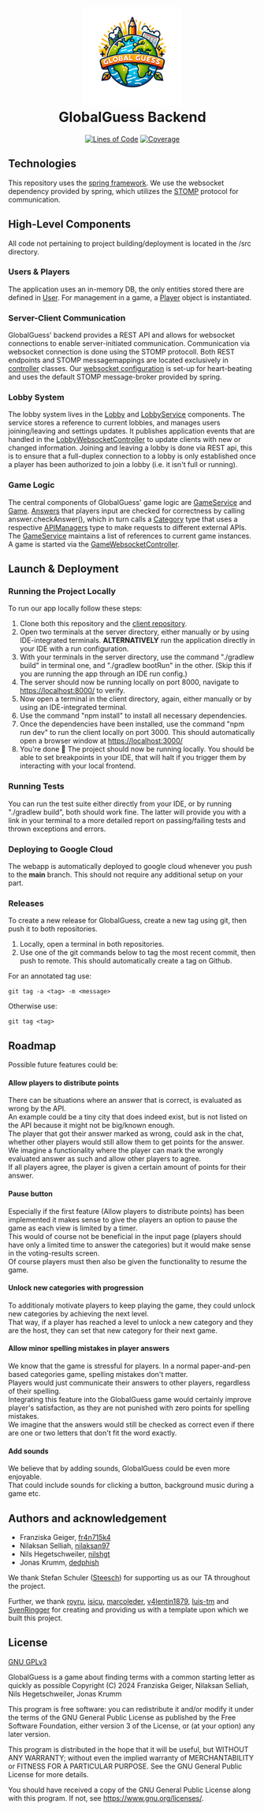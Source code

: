 <h1 align="center">
  <a href="https://github.com/sopra-fs24-group-23"><img src="https://github.com/sopra-fs24-group-23/sopra24_client/blob/main/public/Images/logo.png" alt="GlobalGuess" width="200"></a>
  <br>
  GlobalGuess Backend
</h1>

<div align="center">

[![Lines of Code](https://sonarcloud.io/api/project_badges/measure?project=sopra-fs24-group-23_sopra24_server&metric=ncloc)](https://sonarcloud.io/summary/new_code?id=sopra-fs24-group-23_sopra24_server)
[![Coverage](https://sonarcloud.io/api/project_badges/measure?project=sopra-fs24-group-23_sopra24_server&metric=coverage)](https://sonarcloud.io/summary/new_code?id=sopra-fs24-group-23_sopra24_server)

</div>

## Technologies
This repository uses the [spring framework](https://spring.io/projects/spring-framework). We use the websocket dependency provided by spring, which utilizes the [STOMP](https://stomp.github.io/) protocol for communication.

## High-Level Components
All code not pertaining to project building/deployment is located in the /src directory.

### Users & Players
The application uses an in-memory DB, the only entities stored there are defined in [User](/src/main/java/ch/uzh/ifi/hase/soprafs24/entity/User.java). For management in a game, a [Player](/src/main/java/ch/uzh/ifi/hase/soprafs24/entity/Player.java) object is instantiated.

### Server-Client Communication
GlobalGuess' backend provides a REST API and allows for websocket connections to enable server-initiated communication. Communication via websocket connection is done using the STOMP protocoll. Both REST endpoints and STOMP messagemappings are located exclusively in [controller](/src/main/java/ch/uzh/ifi/hase/soprafs24/controller) classes. Our [websocket configuration](/src/main/java/ch/uzh/ifi/hase/soprafs24/api) is set-up for heart-beating and uses the default STOMP message-broker provided by spring.

### Lobby System
The lobby system lives in the [Lobby](/src/main/java/ch/uzh/ifi/hase/soprafs24/entites/Lobby.java) and [LobbyService](/src/main/java/ch/uzh/ifi/hase/soprafs24/services/LobbyService.java) components. The service stores a reference to current lobbies, and manages users joining/leaving and settings updates. It publishes application events that are handled in the [LobbyWebsocketController](/src/main/java/ch/uzh/ifi/hase/soprafs24/controlles/LobbyWebsocketController.java) to update clients with new or changed information. Joining and leaving a lobby is done via REST api, this is to ensure that a full-duplex connection to a lobby is only established once a player has been authorized to join a lobby (i.e. it isn't full or running).

### Game Logic
The central components of GlobalGuess' game logic are [GameService](/src/main/java/ch/uzh/ifi/hase/soprafs24/services/GameService.java) and [Game](/src/main/java/ch/uzh/ifi/hase/soprafs24/entity/Game.java). [Answers](/src/main/java/ch/uzh/ifi/hase/soprafs24/entity/Answer.java) that players input are checked for correctness by calling answer.checkAnswer(), which in turn calls a [Category](/src/main/java/ch/uzh/ifi/hase/soprafs24/categories) type that uses a respective [APIManagers](/src/main/java/ch/uzh/ifi/hase/soprafs24/api) type to make requests to different external APIs. The [GameService](/src/main/java/ch/uzh/ifi/hase/soprafs24/services/GameService.java) maintains a list of references to current game instances. A game is started via the [GameWebsocketController](/src/main/java/ch/uzh/ifi/hase/soprafs24/controllers/GameWebsocketController.java).

## Launch & Deployment
### Running the Project Locally
To run our app locally follow these steps:
1. Clone both this repository and the [client repository](https://github.com/sopra-fs24-group-23/sopra24_client/).
2. Open two terminals at the server directory, either manually or by using IDE-integrated terminals. **ALTERNATIVELY** run the application directly in your IDE with a run configuration.
3. With your terminals in the server directory, use the command "./gradlew build" in terminal one, and "./gradlew bootRun" in the other. (Skip this if you are running the app through an IDE run config.)
4. The server should now be running locally on port 8000, navigate to [https://localhost:8000/](https://localhost:8000/) to verify.
5. Now open a terminal in the client directory, again, either manually or by using an IDE-integrated terminal.
6. Use the command "npm install" to install all necessary dependencies.
7. Once the dependencies have been installed, use the command "npm run dev" to run the client locally on port 3000. This should automatically open a browser window at [https://localhost:3000/](https://localhost:3000/)
8. You're done 🚀 The project should now be running locally. You should be able to set breakpoints in your IDE, that will halt if you trigger them by interacting with your local frontend.

### Running Tests
You can run the test suite either directly from your IDE, or by running "./gradlew build", both should work fine. The latter will provide you with a link in your terminal to a more detailed report on passing/failing tests and thrown exceptions and errors.

### Deploying to Google Cloud
The webapp is automatically deployed to google cloud whenever you push to the **main** branch. This should not require any additional setup on your part.

### Releases
To create a new release for GlobalGuess, create a new tag using git, then push it to both repositories.
1. Locally, open a terminal in both repositories.
2. Use one of the git commands below to tag the most recent commit, then push to remote. This should automatically create a tag on Github.

For an annotated tag use:
```
git tag -a <tag> -m <message>
```
Otherwise use:
```
git tag <tag>
```

## Roadmap
Possible future features could be:

#### Allow players to distribute points
There can be situations where an answer that is correct, is evaluated as wrong by the API. <br/>
An example could be a tiny city that does indeed exist, but is not listed on the API because it might not be big/known enough.<br/>
The player that got their answer marked as wrong, could ask in the chat, whether other players would still allow them to get points for the answer.<br/>
We imagine a functionality where the player can mark the wrongly evaluated answer as such and allow other players to agree.<br/>
If all players agree, the player is given a certain amount of points for their answer.

#### Pause button
Especially if the first feature (Allow players to distribute points) has been implemented it makes sense to give the players an option to pause the game as each view is limited by a timer.<br/>
This would of course not be beneficial in the input page (players should have only a limited time to answer the categories) but it would make sense in the voting-results screen.<br/>
Of course players must then also be given the functionality to resume the game.

#### Unlock new categories with progression
To additionaly motivate players to keep playing the game, they could unlock new categories by achieving the next level.<br/>
That way, if a player has reached a level to unlock a new category and they are the host, they can set that new category for their next game.<br/>

#### Allow minor spelling mistakes in player answers
We know that the game is stressful for players. In a normal paper-and-pen based categories game, spelling mistakes don't matter.<br/>
Players would just communicate their answers to other players, regardless of their spelling.<br/>
Integrating this feature into the GlobalGuess game would certainly improve player's satisfaction, as they are not punished with zero points for spelling mistakes.<br/>
We imagine that the answers would still be checked as correct even if there are one or two letters that don't fit the word exactly.<br/>

#### Add sounds
We believe that by adding sounds, GlobalGuess could be even more enjoyable.<br/>
That could include sounds for clicking a button, background music during a game etc.<br/>

## Authors and acknowledgement
- Franziska Geiger, [fr4n715k4](https://github.com/fr4n715k4)
- Nilaksan Selliah, [nilaksan97](https://github.com/nilaksan97)
- Nils Hegetschweiler, [nilshgt](https://github.com/nilshgt)
- Jonas Krumm, [dedphish](https://github.com/Dedphish)

We thank Stefan Schuler ([Steesch](https://github.com/steesch)) for supporting us as our TA throughout the project.

Further, we thank [royru](https://github.com/royru), [isicu](https://github.com/isicu), [marcoleder](https://github.com/marcoleder), [v4lentin1879](https://github.com/v4lentin1879), [luis-tm](https://github.com/luis-tm) and [SvenRingger](https://github.com/SvenRingger) for creating and providing us with a template upon which we built this project. 

## License
[GNU GPLv3](https://github.com/sopra-fs24-group-23/sopra24_server/blob/main/LICENSE)

GlobalGuess is a game about finding terms with a common starting letter as quickly as possible
Copyright (C) 2024  Franziska Geiger, Nilaksan Selliah, Nils Hegetschweiler, Jonas Krumm

This program is free software: you can redistribute it and/or modify
it under the terms of the GNU General Public License as published by
the Free Software Foundation, either version 3 of the License, or
(at your option) any later version.

This program is distributed in the hope that it will be useful,
but WITHOUT ANY WARRANTY; without even the implied warranty of
MERCHANTABILITY or FITNESS FOR A PARTICULAR PURPOSE.  See the
GNU General Public License for more details.

You should have received a copy of the GNU General Public License
along with this program.  If not, see <https://www.gnu.org/licenses/>.
